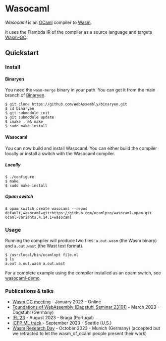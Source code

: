 # Wasocaml

*Wasocaml* is an [OCaml] compiler to [Wasm].

It uses the Flambda IR of the compiler as a source language and targets [Wasm-GC].

## Quickstart

### Install

#### Binaryen

You need the `wasm-merge` binary in your path. You can get it from the main branch of [Binaryen].

```shell-session
$ git clone https://github.com/WebAssembly/binaryen.git
$ cd binaryen
$ git submodule init
$ git submodule update
$ cmake . && make
$ sudo make install
```

#### Wasocaml

You can now build and install Wasocaml. You can either build the compiler locally or install a switch with the Wasocaml compiler.

##### Locally

```shell-session
$ ./configure
$ make
$ sudo make install
```

##### Opam switch


```shell-session
$ opam switch create wasocaml --repos default,wasocaml=git+https://github.com/ocamlpro/wasocaml-opam.git ocaml-variants.4.14.1+wasocaml
```

### Usage

Running the compiler will produce two files: `a.out.wasm` (the Wasm binary) and `a.out.wast` (the Wast text format).

```shell-session
$ /usr/local/bin/ocamlopt file.ml
$ ls
a.out a.out.wasm a.out.wast
```

For a complete example using the compiler installed as an opam switch, see [wasocaml-demo].

### Publications & talks

- [Wasm GC meeting] - January 2023 - Online
- [Foundations of WebAssembly (Dagstuhl Seminar 23101)] - March 2023 - Dagstuhl (Germany)
- [IFL'23] - August 2023 - Braga (Portugal)
- [ICFP ML track] - September 2023 - Seattle (U.S.)
- [Wasm Research Day] - October 2023 - Munich (Germany) (accepted but we retracted to let the wasm\_of\_ocaml people present their work)

[Binaryen]: https://github.com/WebAssembly/binaryen
[Foundations of WebAssembly (Dagstuhl Seminar 23101)]: https://drops.dagstuhl.de/storage/04dagstuhl-reports/volume13/issue03/DagRep.13.3/DagRep.13.3.pdf#subsection.3.2
[ICFP ML track]: https://invidious.zapashcanon.fr/watch?v=i8PQXQ6a22Q
[IFL'23]: https://ifl23.github.io/accepted_papers.html
[OCaml]: https://ocaml.org
[Wasm]: https://webassembly.org
[Wasm-GC]: https://github.com/WebAssembly/gc
[Wasm GC meeting]: https://github.com/WebAssembly/meetings/blob/main/gc/2023/GC-01-10.md
[Wasm Research Day]: https://www.cs.cmu.edu/wrc/wrc-events
[wasocaml-demo]: https://github.com/ocamlpro/wasocaml-demo

